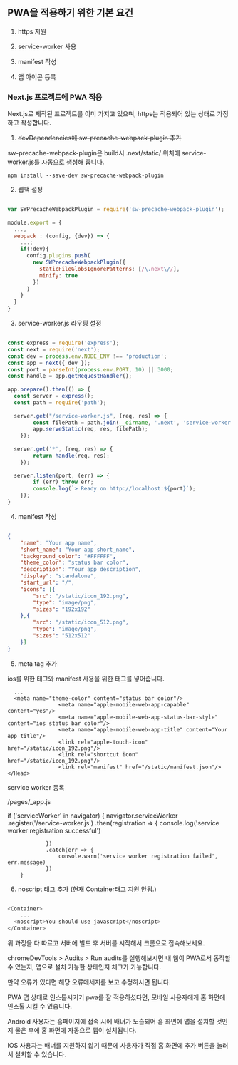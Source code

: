 ## PWA을 적용하기 위한 기본 요건

1. https 지원

2. service-worker 사용

3. manifest 작성

4. 앱 아이콘 등록



### Next.js 프로젝트에 PWA 적용
Next.js로 제작된 프로젝트를 이미 가지고 있으며, https는 적용되어 있는 상태로 가정하고 작성합니다.

1. ~~devDependencies에 sw-precache-webpack-plugin 추가~~

sw-precache-webpack-plugin은 build시 .next/static/ 위치에 service-worker.js를 자동으로 생성해 줍니다.

```npm install --save-dev sw-precache-webpack-plugin```

2. 웹팩 설정

```/next.config.js

var SWPrecacheWebpackPlugin = require('sw-precache-webpack-plugin');
   
module.export = {
  ...,
  webpack : (config, {dev}) => {
    ...;
    if(!dev){
      config.plugins.push(
        new SWPrecacheWebpackPlugin({
          staticFileGlobsIgnorePatterns: [/\.next\//],
          minify: true
        })
      )
    }
  }
}
```
3. service-worker.js 라우팅 설정

```/server.js (서버파일)

const express = require('express');
const next = require('next');
const dev = process.env.NODE_ENV !== 'production';
const app = next({ dev });
const port = parseInt(process.env.PORT, 10) || 3000;
const handle = app.getRequestHandler();
   
app.prepare().then(() => {
  const server = express();
  const path = require('path');
     
  server.get("/service-worker.js", (req, res) => {
		const filePath = path.join(__dirname, '.next', 'service-worker.js')
		app.serveStatic(req, res, filePath);
	});
     
  server.get('*', (req, res) => {
		return handle(req, res);
	});
     
  server.listen(port, (err) => {
		if (err) throw err;
		console.log(`> Ready on http://localhost:${port}`);
	});
}
```

4. manifest 작성

```/static/manifest.json

{
    "name": "Your app name",
    "short_name": "Your app short_name",
    "background_color": "#FFFFFF",
    "theme_color": "status bar color",
    "description": "Your app description",
    "display": "standalone",
    "start_url": "/",
    "icons": [{
        "src": "/static/icon_192.png",
        "type": "image/png",
        "sizes": "192x192"
    },{
        "src": "/static/icon_512.png",
        "type": "image/png",
        "sizes": "512x512"
    }]
}
```

5. meta tag 추가

ios를 위한 태그와 manifest 사용을 위한 태그를 넣어줍니다.

```<Head>
  ...
  <meta name="theme-color" content="status bar color"/>
                <meta name="apple-mobile-web-app-capable" content="yes"/>
                <meta name="apple-mobile-web-app-status-bar-style" content="ios status bar color"/>
                <meta name="apple-mobile-web-app-title" content="Your app title"/>
                <link rel="apple-touch-icon" href="/static/icon_192.png"/>
                <link rel="shortcut icon" href="/static/icon_192.png"/>
                <link rel="manifest" href="/static/manifest.json"/>
</Head>
```

service worker 등록

/pages/_app.js

if ('serviceWorker' in navigator) {
            navigator.serviceWorker
                .register('/service-worker.js')
                .then(registration => {
                    console.log('service worker registration successful')
   
                })
                .catch(err => {
                    console.warn('service worker registration failed', err.message)
                })
        }

6. noscript 태그 추가 (현재 Container태그 지원 안됨.)

```/pages/_app.js

<Container>
 	...
  <noscript>You should use javascript</noscript>
</Container>
```

위 과정을 다 따르고 서버에 빌드 후 서버를 시작해서 크롬으로 접속해보세요.

chromeDevTools > Audits > Run audits를 실행해보시면 내 웹이 PWA로서 동작할 수 있는지, 앱으로 설치 가능한 상태인지 체크가 가능합니다.

만약 오류가 있다면 해당 오류메세지를 보고 수정하시면 됩니다.

PWA 앱 상태로 인스톨시키기
pwa를 잘 적용하셨다면, 모바일 사용자에게 홈 화면에 인스톨 시킬 수 있습니다.

Android 사용자는 홈페이지에 접속 시에 배너가 노출되어 홈 화면에 앱을 설치할 것인지 물은 후에 홈 화면에 자동으로 앱이 설치됩니다.

IOS 사용자는 배너를 지원하지 않기 때문에 사용자가 직접 홈 화면에 추가 버튼을 눌러서 설치할 수 있습니다.